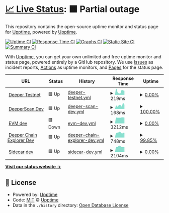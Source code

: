 # [📈 Live Status](https://demo.upptime.js.org): <!--live status--> **🟧 Partial outage**

This repository contains the open-source uptime monitor and status page for [Upptime](https://upptime.js.org), powered by [Upptime](https://github.com/upptime/upptime).

[![Uptime CI](https://github.com/deeper-chain/deeper-upptime/workflows/Uptime%20CI/badge.svg)](https://github.com/deeper-chain/deeper-upptime/actions?query=workflow%3A%22Uptime+CI%22)
[![Response Time CI](https://github.com/deeper-chain/deeper-upptime/workflows/Response%20Time%20CI/badge.svg)](https://github.com/deeper-chain/deeper-upptime/actions?query=workflow%3A%22Response+Time+CI%22)
[![Graphs CI](https://github.com/deeper-chain/deeper-upptime/workflows/Graphs%20CI/badge.svg)](https://github.com/deeper-chain/deeper-upptime/actions?query=workflow%3A%22Graphs+CI%22)
[![Static Site CI](https://github.com/deeper-chain/deeper-upptime/workflows/Static%20Site%20CI/badge.svg)](https://github.com/deeper-chain/deeper-upptime/actions?query=workflow%3A%22Static+Site+CI%22)
[![Summary CI](https://github.com/deeper-chain/deeper-upptime/workflows/Summary%20CI/badge.svg)](https://github.com/deeper-chain/deeper-upptime/actions?query=workflow%3A%22Summary+CI%22)

With [Upptime](https://upptime.js.org), you can get your own unlimited and free uptime monitor and status page, powered entirely by a GitHub repository. We use [Issues](https://github.com/upptime/upptime/issues) as incident reports, [Actions](https://github.com/deeper-chain/deeper-upptime/actions) as uptime monitors, and [Pages](https://demo.upptime.js.org) for the status page.

<!--start: status pages-->
<!-- This summary is generated by Upptime (https://github.com/upptime/upptime) -->
<!-- Do not edit this manually, your changes will be overwritten -->
<!-- prettier-ignore -->
| URL | Status | History | Response Time | Uptime |
| --- | ------ | ------- | ------------- | ------ |
| <img alt="" src="https://icons.duckduckgo.com/ip3/mainnet-dev.deeper.network.ico" height="13"> [Deeper Testnet](https://mainnet-dev.deeper.network/health) | 🟩 Up | [deeper-testnet.yml](https://github.com/deeper-chain/deeper-dev-upptime/commits/HEAD/history/deeper-testnet.yml) | <details><summary><img alt="Response time graph" src="./graphs/deeper-testnet/response-time-week.png" height="20"> 219ms</summary><br><a href="https://status-dev.deeper.network/history/deeper-testnet"><img alt="Response time 237" src="https://img.shields.io/endpoint?url=https%3A%2F%2Fraw.githubusercontent.com%2Fdeeper-chain%2Fdeeper-dev-upptime%2FHEAD%2Fapi%2Fdeeper-testnet%2Fresponse-time.json"></a><br><a href="https://status-dev.deeper.network/history/deeper-testnet"><img alt="24-hour response time 383" src="https://img.shields.io/endpoint?url=https%3A%2F%2Fraw.githubusercontent.com%2Fdeeper-chain%2Fdeeper-dev-upptime%2FHEAD%2Fapi%2Fdeeper-testnet%2Fresponse-time-day.json"></a><br><a href="https://status-dev.deeper.network/history/deeper-testnet"><img alt="7-day response time 219" src="https://img.shields.io/endpoint?url=https%3A%2F%2Fraw.githubusercontent.com%2Fdeeper-chain%2Fdeeper-dev-upptime%2FHEAD%2Fapi%2Fdeeper-testnet%2Fresponse-time-week.json"></a><br><a href="https://status-dev.deeper.network/history/deeper-testnet"><img alt="30-day response time 397" src="https://img.shields.io/endpoint?url=https%3A%2F%2Fraw.githubusercontent.com%2Fdeeper-chain%2Fdeeper-dev-upptime%2FHEAD%2Fapi%2Fdeeper-testnet%2Fresponse-time-month.json"></a><br><a href="https://status-dev.deeper.network/history/deeper-testnet"><img alt="1-year response time 237" src="https://img.shields.io/endpoint?url=https%3A%2F%2Fraw.githubusercontent.com%2Fdeeper-chain%2Fdeeper-dev-upptime%2FHEAD%2Fapi%2Fdeeper-testnet%2Fresponse-time-year.json"></a></details> | <details><summary><a href="https://status-dev.deeper.network/history/deeper-testnet">0.00%</a></summary><a href="https://status-dev.deeper.network/history/deeper-testnet"><img alt="All-time uptime 88.89%" src="https://img.shields.io/endpoint?url=https%3A%2F%2Fraw.githubusercontent.com%2Fdeeper-chain%2Fdeeper-dev-upptime%2FHEAD%2Fapi%2Fdeeper-testnet%2Fuptime.json"></a><br><a href="https://status-dev.deeper.network/history/deeper-testnet"><img alt="24-hour uptime 0.00%" src="https://img.shields.io/endpoint?url=https%3A%2F%2Fraw.githubusercontent.com%2Fdeeper-chain%2Fdeeper-dev-upptime%2FHEAD%2Fapi%2Fdeeper-testnet%2Fuptime-day.json"></a><br><a href="https://status-dev.deeper.network/history/deeper-testnet"><img alt="7-day uptime 0.00%" src="https://img.shields.io/endpoint?url=https%3A%2F%2Fraw.githubusercontent.com%2Fdeeper-chain%2Fdeeper-dev-upptime%2FHEAD%2Fapi%2Fdeeper-testnet%2Fuptime-week.json"></a><br><a href="https://status-dev.deeper.network/history/deeper-testnet"><img alt="30-day uptime 47.20%" src="https://img.shields.io/endpoint?url=https%3A%2F%2Fraw.githubusercontent.com%2Fdeeper-chain%2Fdeeper-dev-upptime%2FHEAD%2Fapi%2Fdeeper-testnet%2Fuptime-month.json"></a><br><a href="https://status-dev.deeper.network/history/deeper-testnet"><img alt="1-year uptime 88.89%" src="https://img.shields.io/endpoint?url=https%3A%2F%2Fraw.githubusercontent.com%2Fdeeper-chain%2Fdeeper-dev-upptime%2FHEAD%2Fapi%2Fdeeper-testnet%2Fuptime-year.json"></a></details>
| <img alt="" src="https://icons.duckduckgo.com/ip3/dev.deeperscan.io.ico" height="13"> [DeeperScan Dev](https://dev.deeperscan.io/deeper) | 🟩 Up | [deeper-scan-dev.yml](https://github.com/deeper-chain/deeper-dev-upptime/commits/HEAD/history/deeper-scan-dev.yml) | <details><summary><img alt="Response time graph" src="./graphs/deeper-scan-dev/response-time-week.png" height="20"> 168ms</summary><br><a href="https://status-dev.deeper.network/history/deeper-scan-dev"><img alt="Response time 291" src="https://img.shields.io/endpoint?url=https%3A%2F%2Fraw.githubusercontent.com%2Fdeeper-chain%2Fdeeper-dev-upptime%2FHEAD%2Fapi%2Fdeeper-scan-dev%2Fresponse-time.json"></a><br><a href="https://status-dev.deeper.network/history/deeper-scan-dev"><img alt="24-hour response time 130" src="https://img.shields.io/endpoint?url=https%3A%2F%2Fraw.githubusercontent.com%2Fdeeper-chain%2Fdeeper-dev-upptime%2FHEAD%2Fapi%2Fdeeper-scan-dev%2Fresponse-time-day.json"></a><br><a href="https://status-dev.deeper.network/history/deeper-scan-dev"><img alt="7-day response time 168" src="https://img.shields.io/endpoint?url=https%3A%2F%2Fraw.githubusercontent.com%2Fdeeper-chain%2Fdeeper-dev-upptime%2FHEAD%2Fapi%2Fdeeper-scan-dev%2Fresponse-time-week.json"></a><br><a href="https://status-dev.deeper.network/history/deeper-scan-dev"><img alt="30-day response time 165" src="https://img.shields.io/endpoint?url=https%3A%2F%2Fraw.githubusercontent.com%2Fdeeper-chain%2Fdeeper-dev-upptime%2FHEAD%2Fapi%2Fdeeper-scan-dev%2Fresponse-time-month.json"></a><br><a href="https://status-dev.deeper.network/history/deeper-scan-dev"><img alt="1-year response time 291" src="https://img.shields.io/endpoint?url=https%3A%2F%2Fraw.githubusercontent.com%2Fdeeper-chain%2Fdeeper-dev-upptime%2FHEAD%2Fapi%2Fdeeper-scan-dev%2Fresponse-time-year.json"></a></details> | <details><summary><a href="https://status-dev.deeper.network/history/deeper-scan-dev">100.00%</a></summary><a href="https://status-dev.deeper.network/history/deeper-scan-dev"><img alt="All-time uptime 99.01%" src="https://img.shields.io/endpoint?url=https%3A%2F%2Fraw.githubusercontent.com%2Fdeeper-chain%2Fdeeper-dev-upptime%2FHEAD%2Fapi%2Fdeeper-scan-dev%2Fuptime.json"></a><br><a href="https://status-dev.deeper.network/history/deeper-scan-dev"><img alt="24-hour uptime 100.00%" src="https://img.shields.io/endpoint?url=https%3A%2F%2Fraw.githubusercontent.com%2Fdeeper-chain%2Fdeeper-dev-upptime%2FHEAD%2Fapi%2Fdeeper-scan-dev%2Fuptime-day.json"></a><br><a href="https://status-dev.deeper.network/history/deeper-scan-dev"><img alt="7-day uptime 100.00%" src="https://img.shields.io/endpoint?url=https%3A%2F%2Fraw.githubusercontent.com%2Fdeeper-chain%2Fdeeper-dev-upptime%2FHEAD%2Fapi%2Fdeeper-scan-dev%2Fuptime-week.json"></a><br><a href="https://status-dev.deeper.network/history/deeper-scan-dev"><img alt="30-day uptime 100.00%" src="https://img.shields.io/endpoint?url=https%3A%2F%2Fraw.githubusercontent.com%2Fdeeper-chain%2Fdeeper-dev-upptime%2FHEAD%2Fapi%2Fdeeper-scan-dev%2Fuptime-month.json"></a><br><a href="https://status-dev.deeper.network/history/deeper-scan-dev"><img alt="1-year uptime 99.01%" src="https://img.shields.io/endpoint?url=https%3A%2F%2Fraw.githubusercontent.com%2Fdeeper-chain%2Fdeeper-dev-upptime%2FHEAD%2Fapi%2Fdeeper-scan-dev%2Fuptime-year.json"></a></details>
| <img alt="" src="https://icons.duckduckgo.com/ip3/blockscout-dev.deeper.network.ico" height="13"> [EVM dev](https://blockscout-dev.deeper.network/) | 🟥 Down | [evm-dev.yml](https://github.com/deeper-chain/deeper-dev-upptime/commits/HEAD/history/evm-dev.yml) | <details><summary><img alt="Response time graph" src="./graphs/evm-dev/response-time-week.png" height="20"> 3212ms</summary><br><a href="https://status-dev.deeper.network/history/evm-dev"><img alt="Response time 1962" src="https://img.shields.io/endpoint?url=https%3A%2F%2Fraw.githubusercontent.com%2Fdeeper-chain%2Fdeeper-dev-upptime%2FHEAD%2Fapi%2Fevm-dev%2Fresponse-time.json"></a><br><a href="https://status-dev.deeper.network/history/evm-dev"><img alt="24-hour response time 3192" src="https://img.shields.io/endpoint?url=https%3A%2F%2Fraw.githubusercontent.com%2Fdeeper-chain%2Fdeeper-dev-upptime%2FHEAD%2Fapi%2Fevm-dev%2Fresponse-time-day.json"></a><br><a href="https://status-dev.deeper.network/history/evm-dev"><img alt="7-day response time 3212" src="https://img.shields.io/endpoint?url=https%3A%2F%2Fraw.githubusercontent.com%2Fdeeper-chain%2Fdeeper-dev-upptime%2FHEAD%2Fapi%2Fevm-dev%2Fresponse-time-week.json"></a><br><a href="https://status-dev.deeper.network/history/evm-dev"><img alt="30-day response time 2934" src="https://img.shields.io/endpoint?url=https%3A%2F%2Fraw.githubusercontent.com%2Fdeeper-chain%2Fdeeper-dev-upptime%2FHEAD%2Fapi%2Fevm-dev%2Fresponse-time-month.json"></a><br><a href="https://status-dev.deeper.network/history/evm-dev"><img alt="1-year response time 1962" src="https://img.shields.io/endpoint?url=https%3A%2F%2Fraw.githubusercontent.com%2Fdeeper-chain%2Fdeeper-dev-upptime%2FHEAD%2Fapi%2Fevm-dev%2Fresponse-time-year.json"></a></details> | <details><summary><a href="https://status-dev.deeper.network/history/evm-dev">0.00%</a></summary><a href="https://status-dev.deeper.network/history/evm-dev"><img alt="All-time uptime 3.50%" src="https://img.shields.io/endpoint?url=https%3A%2F%2Fraw.githubusercontent.com%2Fdeeper-chain%2Fdeeper-dev-upptime%2FHEAD%2Fapi%2Fevm-dev%2Fuptime.json"></a><br><a href="https://status-dev.deeper.network/history/evm-dev"><img alt="24-hour uptime 0.00%" src="https://img.shields.io/endpoint?url=https%3A%2F%2Fraw.githubusercontent.com%2Fdeeper-chain%2Fdeeper-dev-upptime%2FHEAD%2Fapi%2Fevm-dev%2Fuptime-day.json"></a><br><a href="https://status-dev.deeper.network/history/evm-dev"><img alt="7-day uptime 0.00%" src="https://img.shields.io/endpoint?url=https%3A%2F%2Fraw.githubusercontent.com%2Fdeeper-chain%2Fdeeper-dev-upptime%2FHEAD%2Fapi%2Fevm-dev%2Fuptime-week.json"></a><br><a href="https://status-dev.deeper.network/history/evm-dev"><img alt="30-day uptime 4.67%" src="https://img.shields.io/endpoint?url=https%3A%2F%2Fraw.githubusercontent.com%2Fdeeper-chain%2Fdeeper-dev-upptime%2FHEAD%2Fapi%2Fevm-dev%2Fuptime-month.json"></a><br><a href="https://status-dev.deeper.network/history/evm-dev"><img alt="1-year uptime 3.50%" src="https://img.shields.io/endpoint?url=https%3A%2F%2Fraw.githubusercontent.com%2Fdeeper-chain%2Fdeeper-dev-upptime%2FHEAD%2Fapi%2Fevm-dev%2Fuptime-year.json"></a></details>
| <img alt="" src="https://icons.duckduckgo.com/ip3/apps-dev.deeper.network.ico" height="13"> [Deeper Chain Explorer Dev](https://apps-dev.deeper.network) | 🟩 Up | [deeper-chain-explorer-dev.yml](https://github.com/deeper-chain/deeper-dev-upptime/commits/HEAD/history/deeper-chain-explorer-dev.yml) | <details><summary><img alt="Response time graph" src="./graphs/deeper-chain-explorer-dev/response-time-week.png" height="20"> 748ms</summary><br><a href="https://status-dev.deeper.network/history/deeper-chain-explorer-dev"><img alt="Response time 785" src="https://img.shields.io/endpoint?url=https%3A%2F%2Fraw.githubusercontent.com%2Fdeeper-chain%2Fdeeper-dev-upptime%2FHEAD%2Fapi%2Fdeeper-chain-explorer-dev%2Fresponse-time.json"></a><br><a href="https://status-dev.deeper.network/history/deeper-chain-explorer-dev"><img alt="24-hour response time 599" src="https://img.shields.io/endpoint?url=https%3A%2F%2Fraw.githubusercontent.com%2Fdeeper-chain%2Fdeeper-dev-upptime%2FHEAD%2Fapi%2Fdeeper-chain-explorer-dev%2Fresponse-time-day.json"></a><br><a href="https://status-dev.deeper.network/history/deeper-chain-explorer-dev"><img alt="7-day response time 748" src="https://img.shields.io/endpoint?url=https%3A%2F%2Fraw.githubusercontent.com%2Fdeeper-chain%2Fdeeper-dev-upptime%2FHEAD%2Fapi%2Fdeeper-chain-explorer-dev%2Fresponse-time-week.json"></a><br><a href="https://status-dev.deeper.network/history/deeper-chain-explorer-dev"><img alt="30-day response time 756" src="https://img.shields.io/endpoint?url=https%3A%2F%2Fraw.githubusercontent.com%2Fdeeper-chain%2Fdeeper-dev-upptime%2FHEAD%2Fapi%2Fdeeper-chain-explorer-dev%2Fresponse-time-month.json"></a><br><a href="https://status-dev.deeper.network/history/deeper-chain-explorer-dev"><img alt="1-year response time 785" src="https://img.shields.io/endpoint?url=https%3A%2F%2Fraw.githubusercontent.com%2Fdeeper-chain%2Fdeeper-dev-upptime%2FHEAD%2Fapi%2Fdeeper-chain-explorer-dev%2Fresponse-time-year.json"></a></details> | <details><summary><a href="https://status-dev.deeper.network/history/deeper-chain-explorer-dev">99.85%</a></summary><a href="https://status-dev.deeper.network/history/deeper-chain-explorer-dev"><img alt="All-time uptime 99.98%" src="https://img.shields.io/endpoint?url=https%3A%2F%2Fraw.githubusercontent.com%2Fdeeper-chain%2Fdeeper-dev-upptime%2FHEAD%2Fapi%2Fdeeper-chain-explorer-dev%2Fuptime.json"></a><br><a href="https://status-dev.deeper.network/history/deeper-chain-explorer-dev"><img alt="24-hour uptime 100.00%" src="https://img.shields.io/endpoint?url=https%3A%2F%2Fraw.githubusercontent.com%2Fdeeper-chain%2Fdeeper-dev-upptime%2FHEAD%2Fapi%2Fdeeper-chain-explorer-dev%2Fuptime-day.json"></a><br><a href="https://status-dev.deeper.network/history/deeper-chain-explorer-dev"><img alt="7-day uptime 99.85%" src="https://img.shields.io/endpoint?url=https%3A%2F%2Fraw.githubusercontent.com%2Fdeeper-chain%2Fdeeper-dev-upptime%2FHEAD%2Fapi%2Fdeeper-chain-explorer-dev%2Fuptime-week.json"></a><br><a href="https://status-dev.deeper.network/history/deeper-chain-explorer-dev"><img alt="30-day uptime 99.95%" src="https://img.shields.io/endpoint?url=https%3A%2F%2Fraw.githubusercontent.com%2Fdeeper-chain%2Fdeeper-dev-upptime%2FHEAD%2Fapi%2Fdeeper-chain-explorer-dev%2Fuptime-month.json"></a><br><a href="https://status-dev.deeper.network/history/deeper-chain-explorer-dev"><img alt="1-year uptime 99.98%" src="https://img.shields.io/endpoint?url=https%3A%2F%2Fraw.githubusercontent.com%2Fdeeper-chain%2Fdeeper-dev-upptime%2FHEAD%2Fapi%2Fdeeper-chain-explorer-dev%2Fuptime-year.json"></a></details>
| <img alt="" src="https://icons.duckduckgo.com/ip3/sidecar-dev.deeper.network.ico" height="13"> [Sidecar dev](https://sidecar-dev.deeper.network/pallets/Staking/storage/RemainderMiningReward) | 🟩 Up | [sidecar-dev.yml](https://github.com/deeper-chain/deeper-dev-upptime/commits/HEAD/history/sidecar-dev.yml) | <details><summary><img alt="Response time graph" src="./graphs/sidecar-dev/response-time-week.png" height="20"> 2104ms</summary><br><a href="https://status-dev.deeper.network/history/sidecar-dev"><img alt="Response time 2104" src="https://img.shields.io/endpoint?url=https%3A%2F%2Fraw.githubusercontent.com%2Fdeeper-chain%2Fdeeper-dev-upptime%2FHEAD%2Fapi%2Fsidecar-dev%2Fresponse-time.json"></a><br><a href="https://status-dev.deeper.network/history/sidecar-dev"><img alt="24-hour response time 2063" src="https://img.shields.io/endpoint?url=https%3A%2F%2Fraw.githubusercontent.com%2Fdeeper-chain%2Fdeeper-dev-upptime%2FHEAD%2Fapi%2Fsidecar-dev%2Fresponse-time-day.json"></a><br><a href="https://status-dev.deeper.network/history/sidecar-dev"><img alt="7-day response time 2104" src="https://img.shields.io/endpoint?url=https%3A%2F%2Fraw.githubusercontent.com%2Fdeeper-chain%2Fdeeper-dev-upptime%2FHEAD%2Fapi%2Fsidecar-dev%2Fresponse-time-week.json"></a><br><a href="https://status-dev.deeper.network/history/sidecar-dev"><img alt="30-day response time 2380" src="https://img.shields.io/endpoint?url=https%3A%2F%2Fraw.githubusercontent.com%2Fdeeper-chain%2Fdeeper-dev-upptime%2FHEAD%2Fapi%2Fsidecar-dev%2Fresponse-time-month.json"></a><br><a href="https://status-dev.deeper.network/history/sidecar-dev"><img alt="1-year response time 2104" src="https://img.shields.io/endpoint?url=https%3A%2F%2Fraw.githubusercontent.com%2Fdeeper-chain%2Fdeeper-dev-upptime%2FHEAD%2Fapi%2Fsidecar-dev%2Fresponse-time-year.json"></a></details> | <details><summary><a href="https://status-dev.deeper.network/history/sidecar-dev">0.00%</a></summary><a href="https://status-dev.deeper.network/history/sidecar-dev"><img alt="All-time uptime 88.85%" src="https://img.shields.io/endpoint?url=https%3A%2F%2Fraw.githubusercontent.com%2Fdeeper-chain%2Fdeeper-dev-upptime%2FHEAD%2Fapi%2Fsidecar-dev%2Fuptime.json"></a><br><a href="https://status-dev.deeper.network/history/sidecar-dev"><img alt="24-hour uptime 0.00%" src="https://img.shields.io/endpoint?url=https%3A%2F%2Fraw.githubusercontent.com%2Fdeeper-chain%2Fdeeper-dev-upptime%2FHEAD%2Fapi%2Fsidecar-dev%2Fuptime-day.json"></a><br><a href="https://status-dev.deeper.network/history/sidecar-dev"><img alt="7-day uptime 0.00%" src="https://img.shields.io/endpoint?url=https%3A%2F%2Fraw.githubusercontent.com%2Fdeeper-chain%2Fdeeper-dev-upptime%2FHEAD%2Fapi%2Fsidecar-dev%2Fuptime-week.json"></a><br><a href="https://status-dev.deeper.network/history/sidecar-dev"><img alt="30-day uptime 47.18%" src="https://img.shields.io/endpoint?url=https%3A%2F%2Fraw.githubusercontent.com%2Fdeeper-chain%2Fdeeper-dev-upptime%2FHEAD%2Fapi%2Fsidecar-dev%2Fuptime-month.json"></a><br><a href="https://status-dev.deeper.network/history/sidecar-dev"><img alt="1-year uptime 88.85%" src="https://img.shields.io/endpoint?url=https%3A%2F%2Fraw.githubusercontent.com%2Fdeeper-chain%2Fdeeper-dev-upptime%2FHEAD%2Fapi%2Fsidecar-dev%2Fuptime-year.json"></a></details>

<!--end: status pages-->

[**Visit our status website →**](https://demo.upptime.js.org)

## 📄 License

- Powered by: [Upptime](https://github.com/upptime/upptime)
- Code: [MIT](./LICENSE) © [Upptime](https://upptime.js.org)
- Data in the `./history` directory: [Open Database License](https://opendatacommons.org/licenses/odbl/1-0/)
